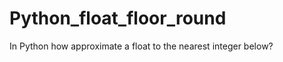 Python_float_floor_round
========================

In Python how approximate a float to the nearest integer below?
